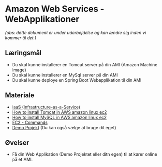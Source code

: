 <!-- JS use if these pages are used as githubpages. can be deleted if used elsewhere -->
<script src="https://code.jquery.com/jquery-3.2.1.min.js"></script>
<script src="script.js"></script>

# Amazon Web Services - WebApplikationer  

_(obs: dette dokument er under udarbejdelse og kan ændre sig inden vi kommer til det.)_

## Læringsmål
* Du skal kunne installerer en Tomcat server på din AMI (Amazon Machine Image)
* Du skal kunne installerer en MySql server på din AMI
* Du skal kunne deploye en Spring Boot Webapplikation til din AMI    

## Materiale
* [IaaS (Infrastructure-as-a-Service)](https://www.ibm.com/cloud/learn/iaas)
* [How to install Tomcat in AWS amazon linux ec2](materialer/how-to-install-tomcat-in-aws-amazon-linux-ec2.md)
* [How to install MySQL in AWS amazon linux ec2]()
* [EC2 - Commands](https://docs.google.com/document/d/1TOZDwclkwc_qwAQXKsEs4hH360_v301LfTLGIel8vMQ/edit)
* [Demo Projekt]() (Du kan også vælge at bruge dit eget)

## Øvelser
*  Få din Web Applikation (Demo Projektet eller ditn egen) til at kører online på et AMI. 




